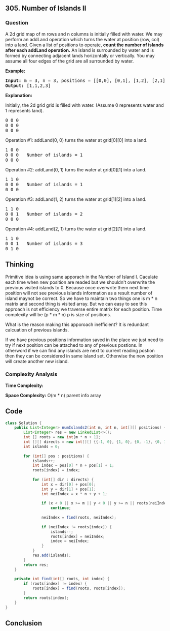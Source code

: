 <h2>305. Number of Islands II</h2>
<h3>Question</h3>

A 2d grid map of m rows and n columns is initially filled with water. We may perform an addLand operation which turns the water at position (row, col) into a land. Given a list of positions to operate, **count the number of islands after each addLand operation.** An island is surrounded by water and is formed by connecting adjacent lands horizontally or vertically. You may assume all four edges of the grid are all surrounded by water.

**Example:**
<pre>
<b>Input:</b> m = 3, n = 3, positions = [[0,0], [0,1], [1,2], [2,1]]
<b>Output:</b> [1,1,2,3]
</pre>

**Explanation:**

Initially, the 2d grid grid is filled with water. (Assume 0 represents water and 1 represents land).
<pre>
0 0 0
0 0 0
0 0 0
</pre>
Operation #1: addLand(0, 0) turns the water at grid[0][0] into a land.  
<pre>
1 0 0
0 0 0   Number of islands = 1
0 0 0
</pre>
Operation #2: addLand(0, 1) turns the water at grid[0][1] into a land.
<pre>
1 1 0
0 0 0   Number of islands = 1
0 0 0
</pre>
Operation #3: addLand(1, 2) turns the water at grid[1][2] into a land.
<pre>
1 1 0
0 0 1   Number of islands = 2
0 0 0
</pre>
Operation #4: addLand(2, 1) turns the water at grid[2][1] into a land.
<pre>
1 1 0
0 0 1   Number of islands = 3
0 1 0
</pre>

<h2>Thinking</h2>

Primitive idea is using same apporach in the Number of Island I. Caculate each time when new position are readed but we shouldn't overwrite the previous visited islands to 0.
Because once overwrite them next time position will not see previous islands information as a result number of island maynot be correct.  So we have to maintain two things one is m * n matrix and second thing is visited array.
But we can easy to see this approach is not efficiency we traverse entire matrix for each position. Time complexity will be (p * m * n) p is size of positions.  

What is the reason making this apporoach inefficient? It is redundant calcuation of previous islands. 

If we have previous positions information saved in the place we just need to try if next position can be attached to any of previous postions.
In otherword if we can find any islands are next to current reading postion then they can be considered in same island set. Otherwise the new position will create another new island.



<h3>Complexity Analysis</h3>

**Time Complexity:** 

**Space Complexity:** O(m * n) parent info array 

<h2>Code</h2>

```java
class Solution {
    public List<Integer> numIslands2(int m, int n, int[][] positions) {
        List<Integer> res = new LinkedList<>();
        int [] roots = new int[m * n + 1];
        int [][] directs = new int[][] {{-1, 0}, {1, 0}, {0, -1}, {0, 1}};
        int islands = 0;
        
        for (int[] pos : positions) {            
            islands++;
            int index = pos[0] * n + pos[1] + 1;
            roots[index] = index;
            
            for (int[] dir : directs) {
                int x = dir[0] + pos[0];
                int y = dir[1] + pos[1];
                int neiIndex = x * n + y + 1;    
                
                if (x < 0 || x >= m || y < 0 || y >= n || roots[neiIndex] == 0)
                    continue;
                
                neiIndex = find(roots, neiIndex);
                
                if (neiIndex != roots[index]) {
                    islands--;
                    roots[index] = neiIndex;
                    index = neiIndex;
                }
            }
            res.add(islands);
        }
        return res;
    }   
    
    private int find(int[] roots, int index) {
        if (roots[index] != index) {
            roots[index] = find(roots, roots[index]);            
        }
        return roots[index];
    }
}
```

<h2>Conclusion</h2>
